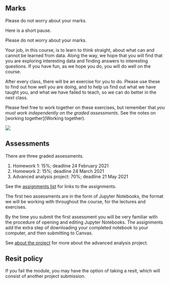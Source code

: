 ## Marks

Please do not worry about your marks.

Here is a short pause.

Please do not worry about your marks.

Your job, in this course, is to learn to think straight, about what can and
cannot be learned from data.  Along the way, we hope that you will find that
you are exploring interesting data and finding answers to interesting
questions.  If you have fun, as we hope you do, you will do well on the
course.

After every class, there will be an exercise for you to do.   Please use these
to find out how well you are doing, and to help us find out what we have
taught you, and what we have failed to teach, so we can do better in the next
class.

Please feel free to work together on these exercises, but remember that *you
must work independently on the graded assessments*.  See the notes on [working
together](Working together).

![](../file_contents/course%20files/images/jh_new_menu.png)

## Assessments

There are three graded assessments.

1. Homework 1: 15%; deadline 24 February 2021
2. Homework 2: 15%; deadline 24 March 2021
3. Advanced analysis project: 70%; deadline 21 May 2021

See the [assignments list](../assignments) for links to the assignments.

The first two assessments are in the form of Jupyter Notebooks, the format we
will be working with throughout the course, for the lectures and exercises.

By the time you submit the first assessment you will be very familiar with the procedure of opening and editing Jupyter Notebooks.  The assignments add the extra step of downloading your completed notebook to your computer, and then submitting to Canvas.

See [about the project](about-the-project) for more about the advanced
analysis project.

## Resit policy

If you fail the module, you may have the option of taking a resit, which will
consist of another project submission.
